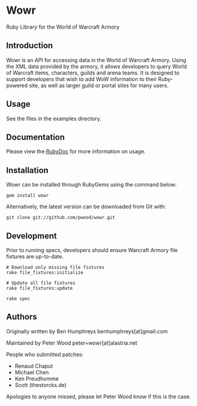 Wowr
====
Ruby Library for the World of Warcraft Armory

Introduction
------------

Wowr is an API for accessing data in the World of Warcraft Armory. Using the
XML data provided by the armory, it allows developers to query World of
Warcraft items, characters, guilds and arena teams. It is designed to support
developers that wish to add WoW information to their Ruby-powered site, as well
as larger guild or portal sites for many users.

## Usage

See the files in the examples directory.

## Documentation

Please view the [RubyDoc](http://wowr.rubyforge.org/doc/) for more information on usage.

## Installation

Wowr can be installed through RubyGems using the command below:

    gem install wowr

Alternatively, the latest version can be downloaded from Git with:

    git clone git://github.com/pwood/wowr.git

## Development

Prior to running specs, developers should ensure Warcraft Armory file fixtures
are up-to-date.

    # Download only missing file fixtures
    rake file_fixtures:initialize

    # Update all file fixtures
    rake file_fixtures:update

    rake spec

## Authors

Originally written by Ben Humphreys benhumphreys[at]gmail.com

Maintained by Peter Wood peter+wowr[at]alastria.net

People who submitted patches:

* Renaud Chaput
* Michael Chen
* Ken Preudhomme
* Scott (thestorcks.de)

Apologies to anyone missed, please let Peter Wood know if this is the case.
